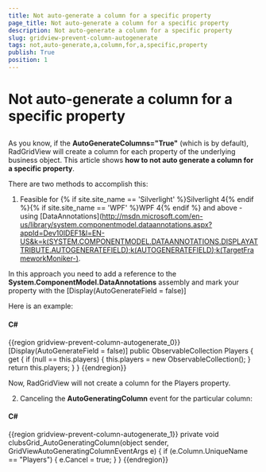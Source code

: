 ```yaml
---
title: Not auto-generate a column for a specific property
page_title: Not auto-generate a column for a specific property
description: Not auto-generate a column for a specific property
slug: gridview-prevent-column-autogenerate
tags: not,auto-generate,a,column,for,a,specific,property
publish: True
position: 1
---
```


# Not auto-generate a column for a specific property



## 

As you know, if the __AutoGenerateColumns="True"__ (which is by default), RadGridView will create a column for each property of the underlying business object. This article shows __how to not auto generate a column for a specific property__.

There are two methods to accomplish this:

1. Feasible for {% if site.site_name == 'Silverlight' %}Silverlight 4{% endif %}{% if site.site_name == 'WPF' %}WPF 4{% endif %} and above - using [DataAnnotations](http://msdn.microsoft.com/en-us/library/system.componentmodel.dataannotations.aspx?appId=Dev10IDEF1&l=EN-US&k=k(SYSTEM.COMPONENTMODEL.DATAANNOTATIONS.DISPLAYATTRIBUTE.AUTOGENERATEFIELD);k(AUTOGENERATEFIELD);k(TargetFrameworkMoniker-).

In this approach you need to add a reference to the __System.ComponentModel.DataAnnotations__ assembly and mark your property with the [Display(AutoGenerateField = false)]




Here is an example:

#### __C#__

{{region gridview-prevent-column-autogenerate_0}}
	[Display(AutoGenerateField = false)] 
	public ObservableCollection<Player> Players
	{
	 get
	 {
	  if (null == this.players)
	  {
	   this.players = new ObservableCollection<Player>();
	  }
	  return this.players;
	 }
	}
	{{endregion}}



Now, RadGridView will not create a column for the Players property. 



2. Canceling the __AutoGeneratingColumn__ event for the particular column:

#### __C#__

{{region gridview-prevent-column-autogenerate_1}}
	private void clubsGrid_AutoGeneratingColumn(object sender, GridViewAutoGeneratingColumnEventArgs e)
	{
	   if (e.Column.UniqueName == "Players")
	   {
	      e.Cancel = true;
	   }
	}
	{{endregion}}






